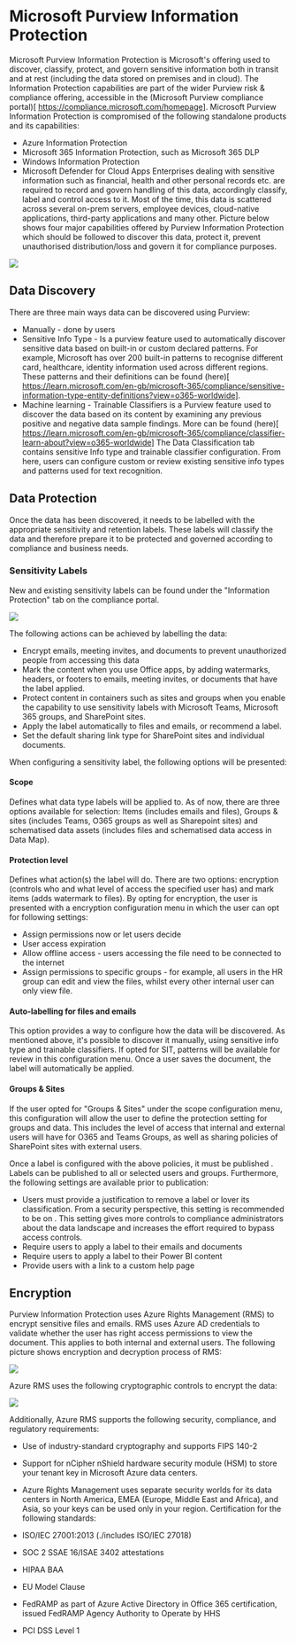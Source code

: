 # Microsoft Purview Information Protection

Microsoft Purview Information Protection is Microsoft's offering used to discover, classify, protect, and govern sensitive information both in transit and at rest (including the data stored on premises and in cloud). The Information Protection capabilities are part of the wider Purview risk & compliance offering, accessible in the (Microsoft Purview compliance portal)[ https://compliance.microsoft.com/homepage].
Microsoft Purview Information Protection is compromised of the following standalone products and its capabilities:
* Azure Information Protection
* Microsoft 365 Information Protection, such as Microsoft 365 DLP
* Windows Information Protection
* Microsoft Defender for Cloud Apps
Enterprises dealing with sensitive information such as financial, health and other personal records etc. are required to record and govern handling of this data, accordingly classify, label and control access to it. Most of the time, this data is scattered across several on-prem servers, employee devices, cloud-native applications, third-party applications and many other. Picture below shows four major capabilities offered by Purview Information Protection which should be followed to discover this data, protect it, prevent unauthorised distribution/loss and govern it for compliance purposes. 

![](../images/PurviewOverview.png)

## Data Discovery

There are three main ways data can be discovered using Purview:
* Manually - done by users
* Sensitive Info Type - Is a purview feature used to automatically discover sensitive data based on built-in or custom declared patterns. For example, Microsoft has over 200 built-in patterns to recognise different card, healthcare, identity information used across different regions. These patterns and their definitions can be found (here)[ https://learn.microsoft.com/en-gb/microsoft-365/compliance/sensitive-information-type-entity-definitions?view=o365-worldwide].
* Machine learning - Trainable Classifiers is a Purview feature used to discover the data based on its content by examining any previous positive and negative data sample findings. More can be found (here)[ https://learn.microsoft.com/en-gb/microsoft-365/compliance/classifier-learn-about?view=o365-worldwide]
The Data Classification tab contains sensitive Info type and trainable classifier configuration. From here, users can configure custom or review existing sensitive info types and patterns used for text recognition. 

## Data Protection

Once the data has been discovered, it needs to be labelled with the appropriate sensitivity and retention labels. These labels will classify the data and therefore prepare it to be protected and governed according to compliance and business needs. 

### Sensitivity Labels

New and existing sensitivity labels can be found under the "Information Protection" tab on the compliance portal.

![](../images/InformationProtection.png)

The following actions can be achieved by labelling the data:
* Encrypt emails, meeting invites, and documents to prevent unauthorized people from accessing this data
* Mark the content when you use Office apps, by adding watermarks, headers, or footers to emails, meeting invites, or documents that have the label applied.
* Protect content in containers  such as sites and groups when you enable the capability to use sensitivity labels with Microsoft Teams, Microsoft 365 groups, and SharePoint sites.
* Apply the label automatically to files and emails, or recommend a label.
* Set the default sharing link type for SharePoint sites and individual documents.

When configuring a sensitivity label, the following options will be presented:

#### Scope

Defines what data type labels will be applied to. As of now, there are three options available for selection: Items (includes emails and files), Groups & sites (includes Teams, O365 groups as well as Sharepoint sites) and schematised data assets (includes files and schematised data access in Data Map).

#### Protection level

Defines what action(s) the label will do. There are two options: encryption (controls who and what level of access the specified user has) and mark items (adds watermark to files). By opting for encryption, the user is presented with a encryption configuration menu in which the user can opt for following settings:
* Assign permissions now or let users decide
* User access expiration
* Allow offline access - users accessing the file need to be connected to the internet
* Assign permissions to specific groups - for example, all users in the HR group can edit and view the files, whilst every other internal user can only view file.

#### Auto-labelling for files and emails

This option provides a way to configure how the data will be discovered. As mentioned above, it's possible to discover it manually, using sensitive info type and trainable classifiers. If opted for SIT, patterns will be available for review in this configuration menu. Once a user saves the document, the label will automatically be applied.
 
#### Groups & Sites 

If the user opted for "Groups & Sites" under the scope configuration menu, this configuration will allow the user  to define the protection setting for groups and data. This includes the level of access that internal and external users will have for O365 and Teams Groups, as well as sharing policies of SharePoint sites with external users.

Once a label is configured with the above policies, it must be published . Labels can be published to all or selected users and groups. Furthermore, the following settings are available prior to publication:

* Users must provide a justification to remove a label or lover its classification. From a security perspective, this setting is recommended to be on . This setting gives more controls to compliance administrators about the data landscape and increases the effort required to bypass access controls. 
* Require users to apply a label to their emails and documents
* Require users to apply a label to their Power BI content
* Provide users with a link to a custom help page

## Encryption

Purview Information Protection uses Azure Rights Management (RMS) to encrypt sensitive files and emails. RMS uses Azure AD credentials to validate  whether the user has right access permissions to view the document. This applies to both internal and external users. The following picture shows encryption and decryption process of RMS:

![](../images/RMS.png)

Azure RMS uses the following cryptographic controls to encrypt the data:

![](../images/RMSCrypto.png)

Additionally, Azure RMS supports the following security, compliance, and regulatory requirements:
* Use of industry-standard cryptography and supports FIPS 140-2
* Support for nCipher nShield hardware security module (HSM) to store your tenant key in Microsoft Azure data centers.
* Azure Rights Management uses separate security worlds for its data centers in North America, EMEA (Europe, Middle East and Africa), and Asia, so your keys can be used only in your region.
Certification for the following standards:

* ISO/IEC 27001:2013 (./includes ISO/IEC 27018)
* SOC 2 SSAE 16/ISAE 3402 attestations
* HIPAA BAA
* EU Model Clause
* FedRAMP as part of Azure Active Directory in Office 365 certification, issued FedRAMP Agency   Authority to Operate by HHS
* PCI DSS Level 1






